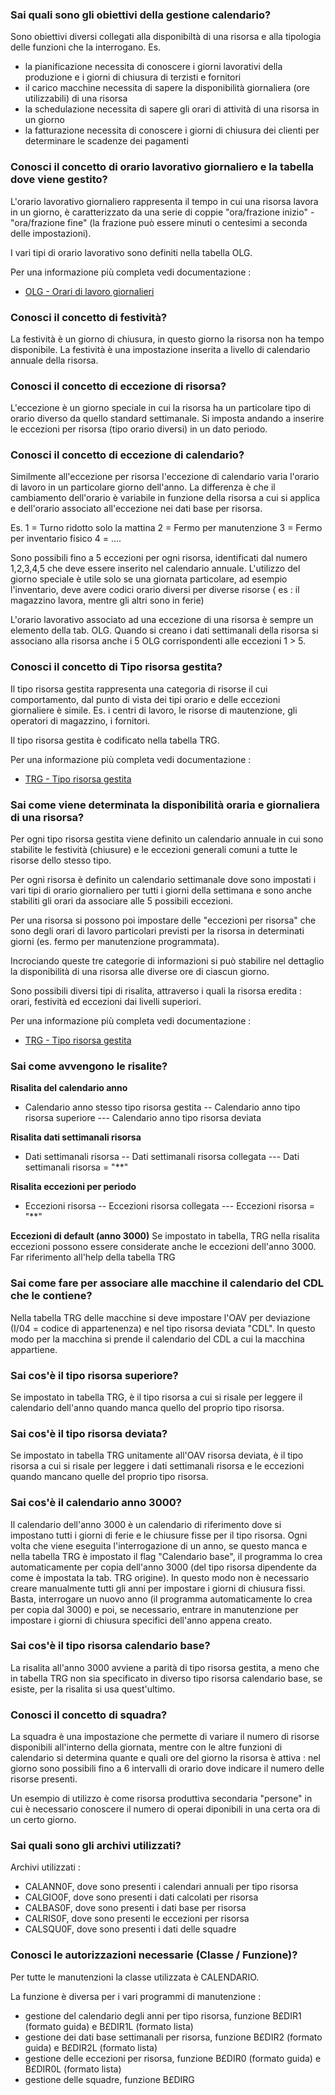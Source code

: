 ### **Sai quali sono gli obiettivi della gestione calendario?**

Sono obiettivi diversi collegati alla disponibiltà di una risorsa e alla tipologia delle funzioni che la interrogano.
Es.
- la pianificazione necessita di conoscere i giorni lavorativi della produzione e i giorni di chiusura di terzisti e fornitori
- il carico macchine necessita di sapere la disponibilità giornaliera (ore utilizzabili) di una risorsa
- la schedulazione necessita di sapere gli orari di attività di una risorsa in un giorno
- la fatturazione necessita di conoscere i giorni di chiusura dei clienti per determinare le scadenze dei pagamenti

### **Conosci il concetto di orario lavorativo giornaliero e la tabella dove viene gestito?**

L'orario lavorativo giornaliero rappresenta il tempo in cui una risorsa lavora in un giorno, è caratterizzato da una serie di coppie "ora/frazione inizio" - "ora/frazione fine" (la frazione può essere minuti o centesimi a seconda delle impostazioni).

I vari tipi di orario lavorativo sono definiti nella tabella OLG.

Per una informazione più completa vedi documentazione : 
- [OLG - Orari di lavoro giornalieri](Sorgenti/DOC/OG/TA/OLG)

### **Conosci il concetto di festività?**

La festività è un giorno di chiusura, in questo giorno la risorsa non ha tempo disponibile.
La festività è una impostazione inserita a livello di calendario annuale della risorsa.

### **Conosci il concetto di eccezione di risorsa?**

L'eccezione è un giorno speciale in cui la risorsa ha un particolare tipo di orario diverso da quello standard settimanale.
Si imposta andando a inserire le eccezioni per risorsa (tipo orario diversi) in un dato periodo.

### **Conosci il concetto di eccezione di calendario?**

Similmente all'eccezione per risorsa l'eccezione di calendario varia l'orario di lavoro in un particolare giorno dell'anno.
La differenza è che il cambiamento dell'orario è variabile in funzione della risorsa a cui si applica e dell'orario associato all'eccezione nei dati base per risorsa.

Es.
1 = Turno ridotto solo la mattina
2 = Fermo per manutenzione
3 = Fermo per inventario fisico
4 = ....

Sono possibili fino a 5 eccezioni per ogni risorsa, identificati dal numero 1,2,3,4,5 che deve essere inserito nel calendario annuale.
L'utilizzo del giorno speciale è utile solo se una giornata particolare, ad esempio l'inventario, deve avere codici orario diversi per diverse risorse ( es :  il magazzino lavora, mentre gli altri sono in ferie)

L'orario lavorativo associato ad una eccezione di una risorsa è sempre un elemento della tab. OLG.
Quando si creano i dati settimanali della risorsa si associano alla risorsa anche i 5 OLG corrispondenti alle eccezioni 1 > 5.

### **Conosci il concetto di Tipo risorsa gestita?**

Il tipo risorsa gestita rappresenta una categoria di risorse il cui comportamento, dal punto di vista dei tipi orario e delle eccezioni giornaliere  è simile.
Es. i centri di lavoro, le risorse di mautenzione, gli operatori di magazzino, i fornitori.

Il tipo risorsa gestita è codificato nella tabella TRG.

Per una informazione più completa vedi documentazione : 
- [TRG - Tipo risorsa gestita](Sorgenti/DOC/OG/TA/TRG)

### **Sai come viene determinata la disponibilità oraria e giornaliera di una risorsa?**

Per ogni tipo risorsa gestita viene definito un calendario annuale in cui sono stabilite le festività (chiusure) e le eccezioni generali comuni a tutte le risorse dello stesso tipo.

Per ogni risorsa è definito un calendario settimanale dove sono impostati i vari tipi di orario giornaliero per tutti i giorni della settimana e sono anche stabiliti gli orari da associare alle 5 possibili eccezioni.

Per una risorsa si possono poi impostare delle "eccezioni per risorsa" che sono degli orari di lavoro particolari previsti per la risorsa in determinati giorni (es. fermo per manutenzione programmata).

Incrociando queste tre categorie di informazioni si può stabilire nel dettaglio la disponibilità di una risorsa alle diverse ore di ciascun giorno.

Sono possibili diversi tipi di risalita, attraverso i quali la risorsa eredita :  orari, festività ed eccezioni dai livelli superiori.

Per una informazione più completa vedi documentazione : 
- [TRG - Tipo risorsa gestita](Sorgenti/DOC/OG/TA/TRG)

### **Sai come avvengono le risalite?**

**Risalita del calendario anno**
- Calendario anno stesso tipo risorsa gestita
-- Calendario anno tipo risorsa superiore
--- Calendario anno tipo risorsa deviata

**Risalita dati settimanali risorsa**
- Dati settimanali risorsa
-- Dati settimanali risorsa collegata
--- Dati settimanali risorsa = "\*\*"

**Risalita eccezioni per periodo**
- Eccezioni risorsa
-- Eccezioni risorsa collegata
--- Eccezioni risorsa = "\*\*"

**Eccezioni di default (anno 3000)**
Se impostato in tabella, TRG nella risalita eccezioni possono essere considerate anche le eccezioni dell'anno 3000. Far riferimento all'help della tabella TRG

### **Sai come fare per associare alle macchine il calendario del CDL che le contiene?**

Nella tabella TRG delle macchine si deve impostare l'OAV per deviazione (I/04 = codice di appartenenza) e nel tipo risorsa deviata "CDL".
In questo modo per la macchina si prende il calendario del CDL a cui la macchina appartiene.

### **Sai cos'è il tipo risorsa superiore?**

Se impostato in tabella TRG, è il tipo risorsa a cui si risale per leggere il calendario dell'anno quando manca quello del proprio tipo risorsa.

### **Sai cos'è il tipo risorsa deviata?**

Se impostato in tabella TRG unitamente all'OAV risorsa deviata, è il tipo risorsa a cui si risale per leggere i dati settimanali risorsa e le eccezioni quando mancano quelle del proprio tipo risorsa.

### **Sai cos'è il calendario anno 3000?**

Il calendario dell'anno 3000 è un calendario di riferimento dove si impostano tutti i giorni di ferie e le chiusure fisse per il tipo risorsa.
Ogni volta che viene eseguita l'interrogazione di un anno, se questo manca e nella tabella TRG è impostato il flag "Calendario base", il programma lo crea automaticamente per copia dell'anno 3000 (del tipo risorsa dipendente da come è impostata la tab. TRG origine).
In questo modo non è necessario creare manualmente tutti gli anni per impostare i giorni di chiusura fissi.
Basta, interrogare un nuovo anno (il programma automaticamente lo crea per copia dal 3000) e poi, se necessario, entrare in manutenzione per impostare i giorni di chiusura specifici dell'anno appena creato.

### **Sai cos'è il tipo risorsa calendario base?**

La risalita all'anno 3000 avviene a parità di tipo risorsa gestita, a meno che in tabella TRG non sia specificato in diverso tipo risorsa calendario base, se esiste, per la risalita si usa quest'ultimo.

### **Conosci il concetto di squadra?**

La squadra è una impostazione che permette di variare il numero di risorse disponibili all'interno della giornata, mentre con le altre funzioni di calendario si determina quante e quali ore del giorno la risorsa è attiva :  nel giorno sono possibili fino a 6 intervalli di orario dove indicare il numero delle risorse presenti.

Un esempio di utilizzo è come risorsa produttiva secondaria "persone" in cui è necessario conoscere il numero di operai diponibili in una certa ora di un certo giorno.

### **Sai quali sono gli archivi utilizzati?**

Archivi utilizzati : 
- CALANN0F, dove sono presenti i calendari annuali per tipo risorsa
- CALGIO0F, dove sono presenti i dati calcolati per risorsa
- CALBAS0F, dove sono presenti i dati base per risorsa
- CALRIS0F, dove sono presenti le eccezioni per risorsa
- CALSQU0F, dove sono presenti i dati delle squadre

### **Conosci le autorizzazioni necessarie (Classe / Funzione)?**

Per tutte le manutenzioni la classe utilizzata è CALENDARIO.

La funzione è diversa per i vari programmi di manutenzione : 
- gestione del calendario degli anni per tipo risorsa, funzione B£DIR1 (formato guida) e B£DIR1L (formato lista)
- gestione dei dati base settimanali per risorsa, funzione B£DIR2 (formato guida) e B£DIR2L (formato lista)
- gestione delle eccezioni per risorsa, funzione B£DIR0 (formato guida) e B£DIR0L (formato lista)
- gestione delle squadre, funzione B£DIRG

